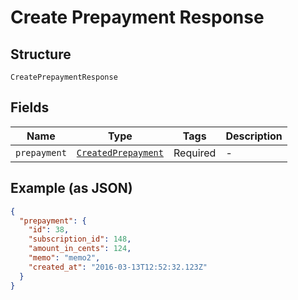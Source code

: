 
# Create Prepayment Response

## Structure

`CreatePrepaymentResponse`

## Fields

| Name | Type | Tags | Description |
|  --- | --- | --- | --- |
| `prepayment` | [`CreatedPrepayment`](../../doc/models/created-prepayment.md) | Required | - |

## Example (as JSON)

```json
{
  "prepayment": {
    "id": 38,
    "subscription_id": 148,
    "amount_in_cents": 124,
    "memo": "memo2",
    "created_at": "2016-03-13T12:52:32.123Z"
  }
}
```

